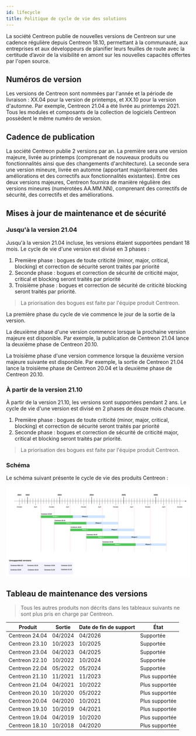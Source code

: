 ```yaml
---
id: lifecycle
title: Politique de cycle de vie des solutions
---
```


La société Centreon publie de nouvelles versions
de Centreon sur une cadence régulière depuis Centreon 18.10, permettant à la communauté, aux
entreprises et aux développeurs de planifier leurs feuilles de route avec la
certitude d’avoir de la visibilité en amont sur les nouvelles capacités offertes par l'open source.

## Numéros de version

Les versions de Centreon sont nommées par l'année et la période de livraison : XX.04 pour la version de printemps,
et XX.10 pour la version d'automne. Par
exemple, Centreon 21.04 a été livrée au printemps 2021. Tous les modules et
composants de la collection de logiciels Centreon possèdent le même numéro de
version.

## Cadence de publication

La société Centreon publie 2 versions par an. La première sera une version majeure, livrée au printemps
(comprenant de nouveaux produits ou fonctionnalités ainsi que des changements d'architecture).
La seconde sera une version mineure, livrée en automne (apportant majoritairement des améliorations et des 
correctifs aux fonctionnalités existantes). Entre ces deux versions majeures, Centreon fournira de
manière régulière des versions mineures (numérotées AA.MM.NN), comprenant des correctifs de sécurité,
des correctifs et des améliorations.

## Mises à jour de maintenance et de sécurité

### Jusqu'à la version 21.04

Jusqu'à la version 21.04 incluse, les versions étaient supportées pendant 18 mois. Le cycle de vie d'une version est divisé en 3 phases :

1.  Première phase : bogues de toute criticité (minor, major, critical,
    blocking) et correction de sécurité seront traités par priorité
2.  Seconde phase : bogues et correction de sécurité de criticité major,
    critical et blocking seront traités par priorité
3. Troisième phase : bogues et correction de sécurité de criticité blocking seront traités par priorité.

> La priorisation des bogues est faite par l'équipe produit
> Centreon.

La première phase du cycle de vie commence le jour de la sortie de la version.

La deuxième phase d'une version commence lorsque la prochaine version majeure
est disponible. Par exemple, la publication de Centreon 21.04 lance la deuxième
phase de Centreon 20.10.

La troisième phase d'une version commence lorsque la deuxième version majeure
suivante est disponible. Par exemple, la sortie de Centreon 21.04 lance la
troisième phase de Centreon 20.04 et la deuxième phase de Centreon 20.10.

### À partir de la version 21.10

À partir de la version 21.10, les versions sont supportées pendant 2 ans. Le cycle de vie d'une version est divisé en 2 phases de douze mois chacune.

1.  Première phase : bogues de toute criticité (minor, major, critical,
    blocking) et correction de sécurité seront traités par priorité
2.  Seconde phase : bogues et correction de sécurité de criticité major,
    critical et blocking seront traités par priorité.

> La priorisation des bogues est faite par l'équipe produit
> Centreon.

### Schéma

Le schéma suivant présente le cycle de vie des produits Centreon :

![image](../assets/releases/lifecycle.png)

## Tableau de maintenance des versions

> Tous les autres produits non décrits dans les tableaux suivants ne sont plus
> pris en charge par Centreon.

| Produit        | Sortie       | Date de fin de support    | État                |
|----------------|--------------|---------------------------|---------------------|
| Centreon 24.04 | 04/2024      | 04/2026                   | Supportée           |
| Centreon 23.10 | 10/2023      | 10/2025                   | Supportée           |
| Centreon 23.04 | 04/2023      | 04/2025                   | Supportée           |
| Centreon 22.10 | 10/2022      | 10/2024                   | Supportée           |
| Centreon 22.04 | 05/2022      | 05/2024                   | Supportée           |
| Centreon 21.10 | 11/2021      | 11/2023                   | Plus supportée      |
| Centreon 21.04 | 04/2021      | 10/2022                   | Plus supportée      |
| Centreon 20.10 | 10/2020      | 05/2022                   | Plus supportée      |
| Centreon 20.04 | 04/2020      | 10/2021                   | Plus supportée      |
| Centreon 19.10 | 10/2019      | 04/2021                   | Plus supportée      |
| Centreon 19.04 | 04/2019      | 10/2020                   | Plus supportée      |
| Centreon 18.10 | 10/2018      | 04/2020                   | Plus supportée      |

